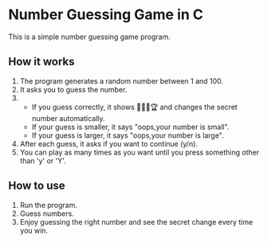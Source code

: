 # Number Guessing Game in C

This is a simple number guessing game program.

## How it works

1. The program generates a random number between 1 and 100.  
2. It asks you to guess the number.  
3.  
   - If you guess correctly, it shows 🎀🙌🥳🏆 and changes the secret number automatically.  
   - If your guess is smaller, it says "oops,your number is small".  
   - If your guess is larger, it says "oops,your number is large".  
4. After each guess, it asks if you want to continue (y/n).  
5. You can play as many times as you want until you press something other than 'y' or 'Y'.  

## How to use

1. Run the program.  
2. Guess numbers.  
3. Enjoy guessing the right number and see the secret change every time you win.
